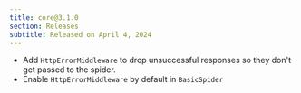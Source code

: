 ```yaml
---
title: core@3.1.0
section: Releases
subtitle: Released on April 4, 2024
---
```


- Add `HttpErrorMiddleware` to drop unsuccessful responses so they don't get
  passed to the spider.
- Enable `HttpErrorMiddleware` by default in `BasicSpider`
